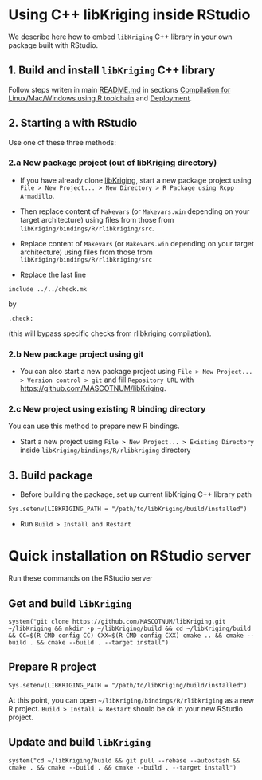 # Using C++ libKriging inside RStudio

We describe here how to embed `libKriging` C++ library in your own package built with RStudio.

## 1. Build and install `libKriging` C++ library

Follow steps writen in main [README.md](../../README.md) in sections
[Compilation for Linux/Mac/Windows using R toolchain](../../README.md#compilation-for-linuxmacwindows-using-r-toolchain) and [Deployment](../../README.md#deployment).

## 2. Starting a with RStudio

Use one of these three methods:
### 2.a New package project (out of libKriging directory)
 
* If you have already clone [libKriging](https://github.com/MASCOTNUM/libKriging), start a new package project using `File > New Project... > New Directory > R Package using Rcpp Armadillo`.

* Then replace content of `Makevars` (or `Makevars.win` depending on your target architecture) using files from those from `libKriging/bindings/R/rlibkriging/src`.

* Replace content of `Makevars` (or `Makevars.win` depending on your target architecture) using files from those from `libKriging/bindings/R/rlibkriging/src`

* Replace the last line
```
include ../../check.mk
```
by
```
.check:
```
(this will bypass specific checks from rlibkriging compilation).

### 2.b New package project using git 

* You can also start a new package project using `File > New Project... > Version control > git` and fill `Repository URL` with https://github.com/MASCOTNUM/libKriging.

### 2.c New project using existing R binding directory

You can use this method to prepare new R bindings.

* Start a new project using `File > New Project... > Existing Directory` inside `libKriging/bindings/R/rlibkriging` directory

## 3. Build package

* Before building the package, set up current libKriging C++ library path 
```
Sys.setenv(LIBKRIGING_PATH = "/path/to/libKriging/build/installed")
```

* Run `Build > Install and Restart`

# Quick installation on RStudio server

Run these commands on the RStudio server

## Get and build `libKriging`
```
system("git clone https://github.com/MASCOTNUM/libKriging.git ~/libKriging && mkdir -p ~/libKriging/build && cd ~/libKriging/build && CC=$(R CMD config CC) CXX=$(R CMD config CXX) cmake .. && cmake --build . && cmake --build . --target install")
```

## Prepare R project
```
Sys.setenv(LIBKRIGING_PATH = "/path/to/libKriging/build/installed")
```

At this point, you can open `~/libKriging/bindings/R/rlibkriging` as a new R project. `Build > Install & Restart` should be ok in your new RStudio project.

## Update and build `libKriging`
```
system("cd ~/libKriging/build && git pull --rebase --autostash && cmake . && cmake --build . && cmake --build . --target install")
```
